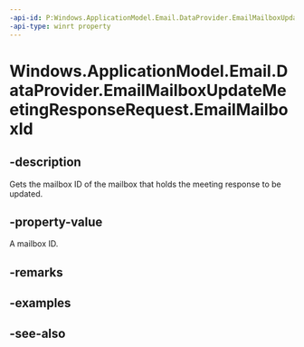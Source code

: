 ----api-id: P:Windows.ApplicationModel.Email.DataProvider.EmailMailboxUpdateMeetingResponseRequest.EmailMailboxId
-api-type: winrt property
---<!-- Property syntaxpublic string EmailMailboxId { get; }--># Windows.ApplicationModel.Email.DataProvider.EmailMailboxUpdateMeetingResponseRequest.EmailMailboxId## -descriptionGets the mailbox ID of the mailbox that holds the meeting response to be updated.## -property-valueA mailbox ID.## -remarks## -examples## -see-also
